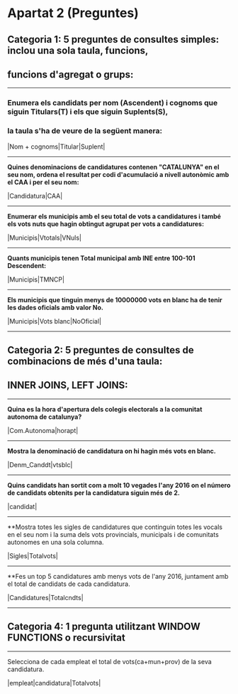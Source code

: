 Apartat 2 (Preguntes)
=====================

Categoria 1: 5 preguntes de consultes simples: inclou una sola taula, funcions,
-------------------------------------------------------------------------------
funcions d'agregat o grups:
---------------------------
* * *
### Enumera els candidats per nom (Ascendent) i cognoms que siguin Titulars(T) i els que siguin Suplents(S),
### la taula s'ha de veure de la següent manera: 


|Nom + cognoms|Titular|Suplent|

* * * 
**Quines denominacions de candidatures contenen "CATALUNYA" en el seu nom, ordena el resultat per codi d'acumulació a nivell autonòmic amb el CAA i per el seu nom:**


|Candidatura|CAA|

* * *
**Enumerar els municipis amb el seu total de vots a candidatures i també
els vots nuts que hagin obtingut agrupat per vots a candidatures:**


|Municipis|Vtotals|VNuls|

* * *
**Quants municipis tenen Total municipal amb INE entre 100-101 Descendent:**


|Municipis|TMNCP|

* * *
**Els municipis que tinguin menys de 10000000 vots en blanc ha de tenir
les dades oficials amb valor No.**

|Municipis|Vots blanc|NoOficial|

* * *
Categoria 2: 5 preguntes de consultes de combinacions de més d'una taula:
-------------------------------------------------------------------------
INNER JOINS, LEFT JOINS:
------------------------
* * *

**Quina es la hora d'apertura dels colegis electorals a la comunitat autonoma
de catalunya?**


|Com.Autonoma|horapt|

* * *
**Mostra la denominació de candidatura on hi hagin més vots en blanc.**


|Denm_Canddt|vtsblc|

* * *
**Quins candidats han sortit com a molt 10 vegades l'any 2016 on
el número de candidats obtenits per la candidatura siguin més de 2.**


|candidat|

* * *
**Mostra totes les sigles de candidatures que continguin totes les vocals en el seu nom i la suma dels vots provincials, municipals i de comunitats autonomes en una sola columna.


|Sigles|Totalvots|

* * *
**Fes un top 5 candidatures amb menys vots de l'any 2016, juntament amb el total de candidats de cada candidatura.


|Candidatures|Totalcndts|

* * *
Categoria 4: 1 pregunta utilitzant WINDOW FUNCTIONS o recursivitat
------------------------------------------------------------------
* * *
Selecciona de cada empleat el total de vots(ca+mun+prov) de la seva candidatura.


|empleat|candidatura|Totalvots|


